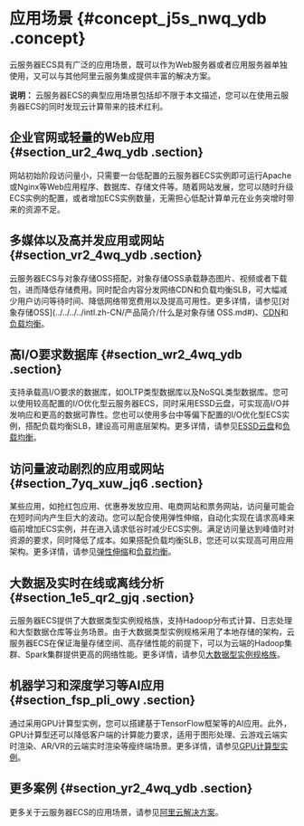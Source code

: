 # 应用场景 {#concept_j5s_nwq_ydb .concept}

云服务器ECS具有广泛的应用场景，既可以作为Web服务器或者应用服务器单独使用，又可以与其他阿里云服务集成提供丰富的解决方案。

**说明：** 云服务器ECS的典型应用场景包括却不限于本文描述，您可以在使用云服务器ECS的同时发现云计算带来的技术红利。

## 企业官网或轻量的Web应用 {#section_ur2_4wq_ydb .section}

网站初始阶段访问量小，只需要一台低配置的云服务器ECS实例即可运行Apache或Nginx等Web应用程序、数据库、存储文件等。随着网站发展，您可以随时升级ECS实例的配置，或者增加ECS实例数量，无需担心低配计算单元在业务突增时带来的资源不足。

## 多媒体以及高并发应用或网站 {#section_vr2_4wq_ydb .section}

云服务器ECS与对象存储OSS搭配，对象存储OSS承载静态图片、视频或者下载包，进而降低存储费用。同时配合内容分发网络CDN和负载均衡SLB，可大幅减少用户访问等待时间、降低网络带宽费用以及提高可用性。更多详情，请参见[对象存储OSS](../../../../intl.zh-CN/产品简介/什么是对象存储 OSS.md#)、[CDN](../../../../intl.zh-CN/产品简介/什么是阿里云CDN.md#)和[负载均衡](../../../../intl.zh-CN/产品简介/什么是负载均衡.md#)。

## 高I/O要求数据库 {#section_wr2_4wq_ydb .section}

支持承载高I/O要求的数据库，如OLTP类型数据库以及NoSQL类型数据库。您可以使用较高配置的I/O优化型云服务器ECS，同时采用ESSD云盘，可实现高I/O并发响应和更高的数据可靠性。您也可以使用多台中等偏下配置的I/O优化型ECS实例，搭配负载均衡SLB，建设高可用底层架构。更多详情，请参见[ESSD云盘](../../../../intl.zh-CN/块存储/云盘/ESSD云盘.md#)和[负载均衡](../../../../intl.zh-CN/产品简介/什么是负载均衡.md#)。

## 访问量波动剧烈的应用或网站 {#section_7yq_xuw_jq6 .section}

某些应用，如抢红包应用、优惠券发放应用、电商网站和票务网站，访问量可能会在短时间内产生巨大的波动。您可以配合使用弹性伸缩，自动化实现在请求高峰来临前增加ECS实例，并在进入请求低谷时减少ECS实例。满足访问量达到峰值时对资源的要求，同时降低了成本。如果搭配负载均衡SLB，您还可以实现高可用应用架构。更多详情，请参见[弹性伸缩](../../../../intl.zh-CN/产品简介/什么是弹性伸缩.md#)和[负载均衡](../../../../intl.zh-CN/产品简介/什么是负载均衡.md#)。

## 大数据及实时在线或离线分析 {#section_1e5_qr2_gjq .section}

云服务器ECS提供了大数据类型实例规格族，支持Hadoop分布式计算、日志处理和大型数据仓库等业务场景。由于大数据类型实例规格采用了本地存储的架构，云服务器ECS在保证海量存储空间、高存储性能的前提下，可以为云端的Hadoop集群、Spark集群提供更高的网络性能。更多详情，请参见[大数据型实例规格族](../../../../intl.zh-CN/实例/选择实例规格/大数据型.md#)。

## 机器学习和深度学习等AI应用 {#section_fsp_pli_owy .section}

通过采用GPU计算型实例，您可以搭建基于TensorFlow框架等的AI应用。此外，GPU计算型还可以降低客户端的计算能力要求，适用于图形处理、云游戏云端实时渲染、AR/VR的云端实时渲染等瘦终端场景。更多详情，请参见[GPU计算型实例](../../../../intl.zh-CN/实例/选择实例规格/GPU计算型/GPU计算型实例概述.md#)。

## 更多案例 {#section_yr2_4wq_ydb .section}

更多关于云服务器ECS的应用场景，请参见[阿里云解决方案](https://www.alibabacloud.com/solutions)。

